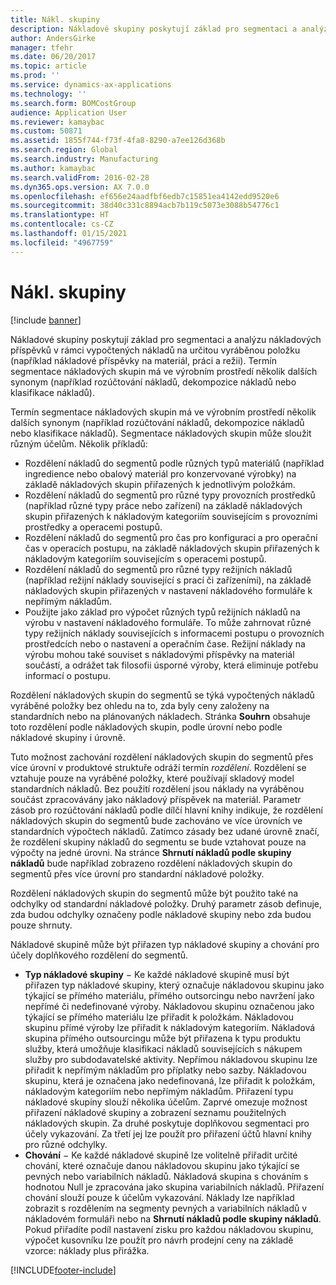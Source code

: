 ```yaml
---
title: Nákl. skupiny
description: Nákladové skupiny poskytují základ pro segmentaci a analýzu nákladových příspěvků v rámci vypočtených nákladů na určitou vyráběnou položku (například nákladové příspěvky na materiál, práci a režii). Termín segmentace nákladových skupin má ve výrobním prostředí několik dalších synonym (například rozúčtování nákladů, dekompozice nákladů nebo klasifikace nákladů).
author: AndersGirke
manager: tfehr
ms.date: 06/20/2017
ms.topic: article
ms.prod: ''
ms.service: dynamics-ax-applications
ms.technology: ''
ms.search.form: BOMCostGroup
audience: Application User
ms.reviewer: kamaybac
ms.custom: 50871
ms.assetid: 1855f744-f73f-4fa8-8290-a7ee126d368b
ms.search.region: Global
ms.search.industry: Manufacturing
ms.author: kamaybac
ms.search.validFrom: 2016-02-28
ms.dyn365.ops.version: AX 7.0.0
ms.openlocfilehash: ef656e24aadfbf6edb7c15851ea4142edd9520e6
ms.sourcegitcommit: 38d40c331c8894acb7b119c5073e3088b54776c1
ms.translationtype: HT
ms.contentlocale: cs-CZ
ms.lasthandoff: 01/15/2021
ms.locfileid: "4967759"
---
```

# <a name="cost-groups"></a>Nákl. skupiny

[!include [banner](../includes/banner.md)]

Nákladové skupiny poskytují základ pro segmentaci a analýzu nákladových příspěvků v rámci vypočtených nákladů na určitou vyráběnou položku (například nákladové příspěvky na materiál, práci a režii). Termín segmentace nákladových skupin má ve výrobním prostředí několik dalších synonym (například rozúčtování nákladů, dekompozice nákladů nebo klasifikace nákladů). 

Termín segmentace nákladových skupin má ve výrobním prostředí několik dalších synonym (například rozúčtování nákladů, dekompozice nákladů nebo klasifikace nákladů). Segmentace nákladových skupin může sloužit různým účelům. Několik příkladů:

-   Rozdělení nákladů do segmentů podle různých typů materiálů (například ingredience nebo obalový materiál pro konzervované výrobky) na základě nákladových skupin přiřazených k jednotlivým položkám.
-   Rozdělení nákladů do segmentů pro různé typy provozních prostředků (například různé typy práce nebo zařízení) na základě nákladových skupin přiřazených k nákladovým kategoriím souvisejícím s provozními prostředky a operacemi postupů.
-   Rozdělení nákladů do segmentů pro čas pro konfiguraci a pro operační čas v operacích postupu, na základě nákladových skupin přiřazených k nákladovým kategoriím souvisejícím s operacemi postupů.
-   Rozdělení nákladů do segmentů pro různé typy režijních nákladů (například režijní náklady související s prací či zařízeními), na základě nákladových skupin přiřazených v nastavení nákladového formuláře k nepřímým nákladům.
-   Použijte jako základ pro výpočet různých typů režijních nákladů na výrobu v nastavení nákladového formuláře. To může zahrnovat různé typy režijních náklady souvisejících s informacemi postupu o provozních prostředcích nebo o nastavení a operačním čase. Režijní náklady na výrobu mohou také souviset s nákladovými příspěvky na materiál součástí, a odrážet tak filosofii úsporné výroby, která eliminuje potřebu informací o postupu.

Rozdělení nákladových skupin do segmentů se týká vypočtených nákladů vyráběné položky bez ohledu na to, zda byly ceny založeny na standardních nebo na plánovaných nákladech. Stránka **Souhrn** obsahuje toto rozdělení podle nákladových skupin, podle úrovní nebo podle nákladové skupiny i úrovně. 

Tuto možnost zachování rozdělení nákladových skupin do segmentů přes více úrovní v produktové struktuře odráží termín *rozdělení*. Rozdělení se vztahuje pouze na vyráběné položky, které používají skladový model standardních nákladů. Bez použití rozdělení jsou náklady na vyráběnou součást zpracovávány jako nákladový příspěvek na materiál. Parametr zásob pro rozúčtování nákladů podle dílčí hlavní knihy indikuje, že rozdělení nákladových skupin do segmentů bude zachováno ve více úrovních ve standardních výpočtech nákladů. Zatímco zásady bez udané úrovně značí, že rozdělení skupiny nákladů do segmentu se bude vztahovat pouze na výpočty na jedné úrovni. Na stránce **Shrnutí nákladů podle skupiny nákladů** bude například zobrazeno rozdělení nákladových skupin do segmentů přes více úrovní pro standardní nákladové položky. 

Rozdělení nákladových skupin do segmentů může být použito také na odchylky od standardní nákladové položky. Druhý parametr zásob definuje, zda budou odchylky označeny podle nákladové skupiny nebo zda budou pouze shrnuty. 

Nákladové skupině může být přiřazen typ nákladové skupiny a chování pro účely doplňkového rozdělení do segmentů.

-   **Typ nákladové skupiny** − Ke každé nákladové skupině musí být přiřazen typ nákladové skupiny, který označuje nákladovou skupinu jako týkající se přímého materiálu, přímého outsorcingu nebo navržení jako nepřímé či nedefinované výroby. Nákladovou skupinu označenou jako týkající se přímého materiálu lze přiřadit k položkám. Nákladovou skupinu přímé výroby lze přiřadit k nákladovým kategoriím. Nákladová skupina přímého outsourcingu může být přiřazena k typu produktu služby, která umožňuje klasifikaci nákladů souvisejících s nákupem služby pro subdodavatelské aktivity. Nepřímou nákladovou skupinu lze přiřadit k nepřímým nákladům pro příplatky nebo sazby. Nákladovou skupinu, která je označena jako nedefinovaná, lze přiřadit k položkám, nákladovým kategoriím nebo nepřímým nákladům. Přiřazení typu nákladové skupiny slouží několika účelům. Zaprvé omezuje možnost přiřazení nákladové skupiny a zobrazení seznamu použitelných nákladových skupin. Za druhé poskytuje doplňkovou segmentaci pro účely vykazování. Za třetí jej lze použít pro přiřazení účtů hlavní knihy pro různé odchylky.
-   **Chování** − Ke každé nákladové skupině lze volitelně přiřadit určité chování, které označuje danou nákladovou skupinu jako týkající se pevných nebo variabilních nákladů. Nákladová skupina s chováním s hodnotou Null je zpracována jako skupina variabilních nákladů. Přiřazení chování slouží pouze k účelům vykazování. Náklady lze například zobrazit s rozdělením na segmenty pevných a variabilních nákladů v nákladovém formuláři nebo na **Shrnutí nákladů podle skupiny nákladů**. Pokud přiřadíte podíl nastavení zisku pro každou nákladovou skupinu, výpočet kusovníku lze použít pro návrh prodejní ceny na základě vzorce: náklady plus přirážka.






[!INCLUDE[footer-include](../../includes/footer-banner.md)]